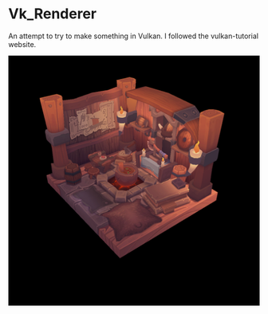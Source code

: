 # Vk_Renderer

An attempt to try to make something in Vulkan. I followed the vulkan-tutorial website.

![alt text](https://github.com/michbogos/vk_renderer/blob/main/screenshot.png?raw=true)
